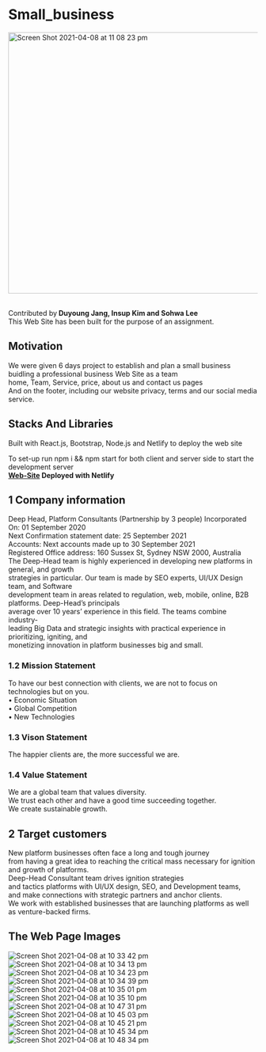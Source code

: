 # Small_business

<img width="528" alt="Screen Shot 2021-04-08 at 11 08 23 pm" src="https://user-images.githubusercontent.com/54985943/114041308-64aa7400-98bf-11eb-9baa-493d29677c7c.png"></hr>

</br>
Contributed by<strong> Duyoung Jang, Insup Kim and Sohwa Lee </strong></br >
This Web Site has been built for the purpose of an assignment.

## Motivation
We were given 6 days project to establish and plan a small business </br>
buidling a professional business Web Site as a team </br>
home, Team, Service, price, about us and contact us pages</br>
And on the footer, including our website privacy, terms and our social media service.</br>

## Stacks And Libraries
Built with React.js, Bootstrap, Node.js and Netlify to deploy the web site

To set-up
run npm i && npm start for both client and server side to start the development server </br>
<strong>[Web-Site](https://smallbusiness2020.netlify.app) Deployed with Netlify</strong>


## 1 Company information

Deep Head, Platform Consultants (Partnership by 3 people) Incorporated On: 01 September 2020</br>
Next Confirmation statement date: 25 September 2021</br>
Accounts: Next accounts made up to 30 September 2021</br>
Registered Office address: 160 Sussex St, Sydney NSW 2000, Australia</br>
The Deep-Head team is highly experienced in developing new platforms in general, and growth</br>
strategies in particular. Our team is made by SEO experts, UI/UX Design team, and Software</br>
development team in areas related to regulation, web, mobile, online, B2B platforms. Deep-Head’s principals</br>
average over 10 years’ experience in this field. The teams combine industry-</br>
leading Big Data and strategic insights with practical experience in prioritizing, igniting, and</br>
monetizing innovation in platform businesses big and small.</br>

### 1.2 Mission Statement
To have our best connection with clients, we are not to focus on technologies but on you.</br>
• Economic Situation </br>
• Global Competition </br>
• New Technologies</br>

### 1.3 Vison Statement
The happier clients are, the more successful we are.
### 1.4 Value Statement
We are a global team that values diversity.</br>
We trust each other and have a good time succeeding together.</br>
We create sustainable growth.</br>
## 2 Target customers
New platform businesses often face a long and tough journey </br> 
from having a great idea to reaching the critical mass necessary for ignition and growth of platforms.</br>
Deep-Head Consultant team drives ignition strategies </br>
and tactics platforms with UI/UX design, SEO, and Development teams, </br>
and make connections with strategic partners and anchor clients.</br>
We work with established businesses that are launching platforms as well as venture-backed firms.</br>

## The Web Page Images
![Screen Shot 2021-04-08 at 10 33 42 pm](https://user-images.githubusercontent.com/54985943/114038821-28761400-98bd-11eb-871d-0c1021045e33.png)
![Screen Shot 2021-04-08 at 10 34 13 pm](https://user-images.githubusercontent.com/54985943/114038834-2ad86e00-98bd-11eb-8e81-51b2ac342d98.png)
![Screen Shot 2021-04-08 at 10 34 23 pm](https://user-images.githubusercontent.com/54985943/114038839-2c099b00-98bd-11eb-9a96-3a54a79ef646.png)
![Screen Shot 2021-04-08 at 10 34 39 pm](https://user-images.githubusercontent.com/54985943/114038845-2d3ac800-98bd-11eb-8d98-f4ac54a795db.png)
![Screen Shot 2021-04-08 at 10 35 01 pm](https://user-images.githubusercontent.com/54985943/114038850-2e6bf500-98bd-11eb-9c17-f27d68e6627b.png)
![Screen Shot 2021-04-08 at 10 35 10 pm](https://user-images.githubusercontent.com/54985943/114038857-2f9d2200-98bd-11eb-86d6-516963a69f72.png)
![Screen Shot 2021-04-08 at 10 47 31 pm](https://user-images.githubusercontent.com/54985943/114038860-30ce4f00-98bd-11eb-89ed-f88db54a9776.png)
![Screen Shot 2021-04-08 at 10 45 03 pm](https://user-images.githubusercontent.com/54985943/114038863-31ff7c00-98bd-11eb-8f52-3ea473e6d947.png)
![Screen Shot 2021-04-08 at 10 45 21 pm](https://user-images.githubusercontent.com/54985943/114038869-32981280-98bd-11eb-985a-53493ec56ea4.png)
![Screen Shot 2021-04-08 at 10 45 34 pm](https://user-images.githubusercontent.com/54985943/114038877-33c93f80-98bd-11eb-9279-bd1a3f1230dd.png)
![Screen Shot 2021-04-08 at 10 48 34 pm](https://user-images.githubusercontent.com/54985943/114038888-34fa6c80-98bd-11eb-9fb3-ed9c22540f2a.png)
